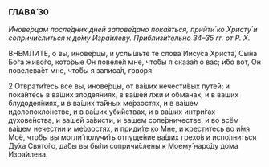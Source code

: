 ### ГЛАВА́ 30

_Инове́рцам после́дних дней запове́дано пока́яться, прийти́ ко Христу́ и сопричи́слиться к до́му Изра́илеву. Приблизи́тельно 34–35 гг. от Р. Х._

ВНЕМЛИ́ТЕ, о вы, инове́рцы, и услы́шьте те слова́ Иису́са Христа́, Сы́на Бо́га живо́го, кото́рые Он повеле́л мне, что́бы я сказа́л о вас; и́бо вот, Он повелева́ет мне, что́бы я записа́л, говоря́:

2 Отврати́тесь все вы, инове́рцы, от ва́ших нечести́вых путе́й; и пока́йтесь в ва́ших злодея́ниях, в ва́шей лжи и обма́нах, и в ва́ших блудодея́ниях, и в ва́ших та́йных ме́рзостях, и в ва́шем идолопокло́нстве, и в ва́ших уби́йствах, и в ва́ших интри́гах духове́нства, и ва́шей за́висти, и ва́шем сопе́рничестве, и во всём ва́шем нече́стии и ме́рзостях, и приди́те ко Мне, и крести́тесь во и́мя Моё, что́бы вы могли́ получи́ть отпуще́ние ва́ших грехо́в и испо́лниться Ду́ха Свято́го, да́бы вы бы́ли сопричи́слены к Моему́ наро́ду до́ма Изра́илева.
